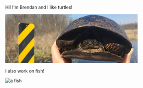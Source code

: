 Hi! I'm Brendan and I like turtles!

![A turtle](blandings.jpg)

I also work on fish!

![a fish](spratelloides.jpg)
